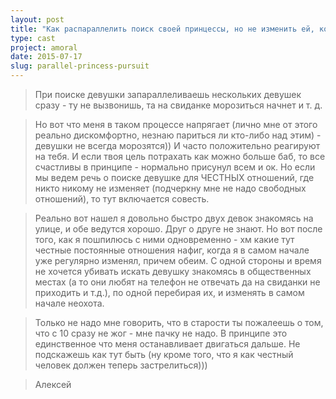 ```yaml
---
layout: post
title: "Как распараллелить поиск своей принцессы, но не изменить ей, когда найду"
type: cast
project: amoral
date: 2015-07-17
slug: parallel-princess-pursuit
---
```


> При поиске девушки запараллеливаешь нескольких девушек сразу - ту не вызвонишь, та на свиданке морозиться начнет и т. д.

> Но вот что меня в таком процессе напрягает (лично мне от этого реально дискомфортно, незнаю париться ли кто-либо над этим) - девушки не всегда морозятся)) И часто положительно реагируют на тебя. И если твоя цель потрахать как можно больше баб, то все счастливы в принципе - нормально присунул всем и ок. Но если мы ведем речь о поиске девушке для ЧЕСТНЫХ отношений, где никто никому не изменяет (подчеркну мне не надо свободных отношений), то тут включается совесть. 

> Реально вот нашел я довольно быстро двух девок знакомясь на улице, и обе ведутся хорошо. Друг о друге не знают. Но вот после того, как я пошпилюсь с ними одновременно - хм какие тут честные постоянные отношения нафиг, когда я в самом начале уже регулярно изменял, причем обеим. С одной стороны и время не хочется убивать искать девушку знакомясь в общественных местах (а то они любят на телефон не отвечать да на свиданки не приходить и т.д.), по одной перебирая их, и изменять в самом начале неохота.

> Только не надо мне говорить, что в старости ты пожалеешь о том, что с 10 сразу не жог - мне пачку не надо. В принципе это единственное что меня останавливает двигаться дальше. Не подскажешь как тут быть (ну кроме того, что я как честный человек должен теперь застрелиться)))

> Алексей

